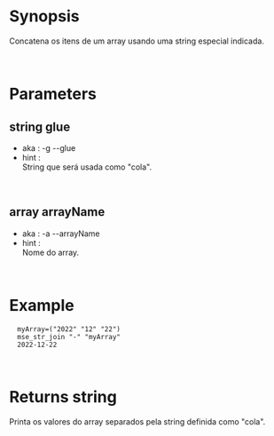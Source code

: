 # Synopsis

Concatena os itens de um array usando uma string especial indicada.



&nbsp;

# Parameters

## string glue

- aka       : -g --glue
- hint      :  
  String que será usada como "cola".

&nbsp;


## array arrayName

- aka       : -a --arrayName
- hint      :  
  Nome do array.

&nbsp;



# Example

``` shell
  myArray=("2022" "12" "22")
  mse_str_join "-" "myArray"
  2022-12-22
```


&nbsp;

# Returns string

Printa os valores do array separados pela string definida como "cola".